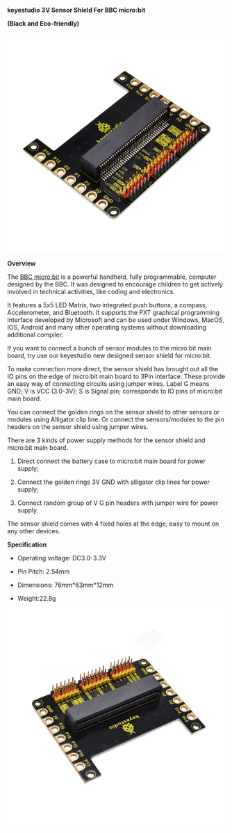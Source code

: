**keyestudio 3V Sensor Shield For BBC micro:bit**

**(Black and Eco-friendly)**

**![ks0432-2](KS0432/media/9ca2c76d98c9969ea34121880007277e.jpeg)**

**Overview**

The [BBC micro:bit](http://microbit.org/guide/features/) is a powerful handheld,
fully programmable, computer designed by the BBC. It was designed to encourage
children to get actively involved in technical activities, like coding and
electronics.

It features a 5x5 LED Matrix, two integrated push buttons, a compass,
Accelerometer, and Bluetooth. It supports the PXT graphical programming
interface developed by Microsoft and can be used under Windows, MacOS, IOS,
Android and many other operating systems without downloading additional
compiler.

If you want to connect a bunch of sensor modules to the micro:bit main board,
try use our keyestudio new designed sensor shield for micro:bit.

To make connection more direct, the sensor shield has brought out all the IO
pins on the edge of micro:bit main board to 3Pin interface. These provide an
easy way of connecting circuits using jumper wires. Label G means GND; V is VCC
(3.0-3V); S is Signal pin; corresponds to IO pins of micro:bit main board.

You can connect the golden rings on the sensor shield to other sensors or
modules using Alligator clip line. Or connect the sensors/modules to the pin
headers on the sensor shield using jumper wires.

There are 3 kinds of power supply methods for the sensor shield and micro:bit
main board.

1.  Direct connect the battery case to micro:bit main board for power supply;

2.  Connect the golden rings 3V GND with alligator clip lines for power supply;

3.  Connect random group of V G pin headers with jumper wire for power supply.

The sensor shield comes with 4 fixed holes at the edge, easy to mount on any
other devices.

**Specification**

-   Operating voltage: DC3.0-3.3V

-   Pin Pitch: 2.54mm

-   Dimensions: 76mm\*63mm\*12mm

-   Weight:22.8g

![ks0432-5](KS0432/media/bfd8dd2b038764f14831e6b1c357bdac.jpeg)
